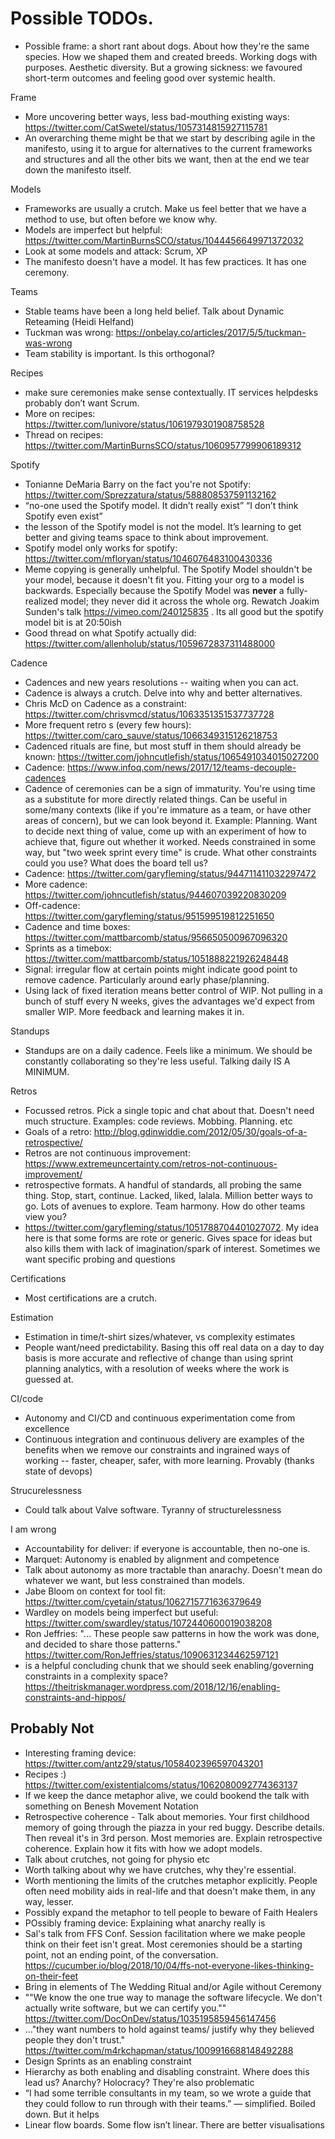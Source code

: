 # Possible TODOs.

* Possible frame: a short rant about dogs. About how they're the same species. How we shaped them and created breeds. Working dogs with purposes. Aesthetic diversity. But a growing sickness: we favoured short-term outcomes and feeling good over systemic health.


Frame
* More uncovering better ways, less bad-mouthing existing ways: https://twitter.com/CatSwetel/status/1057314815927115781
* An overarching theme might be that we start by describing agile in the manifesto, using it to argue for alternatives to the current frameworks and structures and all the other bits we want, then at the end we tear down the manifesto itself.

Models
* Frameworks are usually a crutch. Make us feel better that we have a method to use, but often before we know why.
* Models are imperfect but helpful: https://twitter.com/MartinBurnsSCO/status/1044456649971372032
* Look at some models and attack: Scrum, XP
* The manifesto doesn't have a model. It has few practices. It has one ceremony.

Teams
* Stable teams have been a long held belief. Talk about Dynamic Reteaming (Heidi Helfand)
* Tuckman was wrong: https://onbelay.co/articles/2017/5/5/tuckman-was-wrong
* Team stability is important. Is this orthogonal?


Recipes
* make sure ceremonies make sense  contextually. IT services helpdesks probably don’t want Scrum.
* More on recipes: https://twitter.com/lunivore/status/1061979301908758528
* Thread on recipes: https://twitter.com/MartinBurnsSCO/status/1060957799906189312

Spotify
* Tonianne DeMaria Barry on the fact you're not Spotify: https://twitter.com/Sprezzatura/status/588808537591132162
* “no-one used the Spotify model. It didn’t really exist” “I don’t think Spotify even exist”
* the lesson of the Spotify model is not the model. It’s learning to get better and giving teams space to think about improvement.
* Spotify model only works for spotify: https://twitter.com/mfloryan/status/1046076483100430336
* Meme copying is generally unhelpful. The Spotify Model shouldn't be your model, because it doesn't fit you. Fitting your org to a model is backwards. Especially because the Spotify Model was **never** a fully-realized model; they never did it across the whole org. Rewatch Joakim Sunden's talk  https://vimeo.com/240125835 . Its all good but the spotify model bit is at 20:50ish
* Good thread on what Spotify actually did: https://twitter.com/allenholub/status/1059672837311488000

Cadence
* Cadences and new years resolutions -- waiting when you can act.
* Cadence is always a crutch. Delve into why and better alternatives.
* Chris McD on Cadence as a constraint: https://twitter.com/chrisvmcd/status/1063351351537737728
* More frequent retro s (every few hours): https://twitter.com/caro_sauve/status/1066349315126218753
* Cadenced rituals are fine, but most stuff in them should already be known: https://twitter.com/johncutlefish/status/1065491034015027200
* Cadence: https://www.infoq.com/news/2017/12/teams-decouple-cadences
* Cadence of ceremonies can be a sign of immaturity. You're using time as a substitute for more directly related things. Can be useful in some/many contexts (like if you're immature as a team, or have other areas of concern), but we can look beyond it. Example: Planning. Want to decide next thing of value, come up with an experiment of how to achieve that, figure out whether it worked. Needs constrained in some way, but "two week sprint every time" is crude. What other constraints could you use? What does the board tell us?
* Cadence: https://twitter.com/garyfleming/status/944711411032297472
* More cadence: https://twitter.com/johncutlefish/status/944607039220830209
* Off-cadence: https://twitter.com/garyfleming/status/951599519812251650
* Cadence and time boxes: https://twitter.com/mattbarcomb/status/956650500967096320
* Sprints as a timebox: https://twitter.com/mattbarcomb/status/1051888221926248448
* Signal: irregular flow at certain points might indicate good point to remove cadence. Particularly around early phase/planning.
* Using lack of fixed iteration means better control of WIP. Not pulling in a bunch of stuff every N weeks, gives the advantages we'd expect from smaller WIP. More feedback and learning makes it in.

Standups
* Standups are on a daily cadence. Feels like a minimum. We should be constantly collaborating so they're less useful. Talking daily IS A MINIMUM.

Retros
* Focussed retros. Pick a single topic and chat about that. Doesn't need much structure. Examples: code reviews. Mobbing. Planning. etc
* Goals of a retro: http://blog.gdinwiddie.com/2012/05/30/goals-of-a-retrospective/
* Retros are not continuous improvement: https://www.extremeuncertainty.com/retros-not-continuous-improvement/
* retrospective formats. A handful of standards, all probing the same thing. Stop, start, continue. Lacked, liked, lalala. Million better ways to go. Lots of avenues to explore. Team harmony. How do other teams view you?
* https://twitter.com/garyfleming/status/1051788704401027072. My idea here is that some forms are rote or generic. Gives space for ideas but also kills them with lack of imagination/spark of interest. Sometimes we want specific probing and questions

Certifications
* Most certifications are a crutch.

Estimation
* Estimation in time/t-shirt sizes/whatever, vs complexity estimates
* People want/need predictability. Basing this off real data on a day to day basis is more accurate and reflective of change than using sprint planning analytics, with a resolution of weeks where the work is guessed at.

CI/code
* Autonomy and CI/CD and continuous experimentation come from excellence
* Continuous integration and continuous delivery are examples of the benefits when we remove our constraints and ingrained ways of working -- faster, cheaper, safer, with more learning. Provably (thanks state of devops)

Strucurelessness
* Could talk about Valve software. Tyranny of structurelessness

I am wrong
* Accountability for deliver: if everyone is accountable, then no-one is.
* Marquet: Autonomy is enabled by alignment and competence
* Talk about autonomy as more tractable than anarachy. Doesn't mean do whatever we want, but less constrained than models.
* Jabe Bloom on context for tool fit: https://twitter.com/cyetain/status/1062715771636379649
* Wardley on models being imperfect but useful: https://twitter.com/swardley/status/1072440600019038208
* Ron Jeffries: "... These people saw patterns in how the work was done, and decided to share those patterns." https://twitter.com/RonJeffries/status/1090631234462597121
* is a helpful concluding chunk that we should seek enabling/governing constraints in a complexity space? https://theitriskmanager.wordpress.com/2018/12/16/enabling-constraints-and-hippos/



## Probably Not

* Interesting framing device: https://twitter.com/antz29/status/1058402396597043201
* Recipes :) https://twitter.com/existentialcoms/status/1062080092774363137
* If we keep the dance metaphor alive, we could bookend the talk with something on Benesh Movement Notation
* Retrospective coherence - Talk about memories. Your first childhood memory of going through the piazza in your red buggy. Describe details. Then reveal it's in 3rd person. Most memories are. Explain retrospective coherence. Explain how it fits with how we adopt models.
* Talk about crutches, not going for physio etc
* Worth talking about why we have crutches, why they're essential.
* Worth mentioning the limits of the crutches metaphor explicitly. People often need mobility aids in real-life and that doesn't make them, in any way, lesser.
* Possibly expand the metaphor to tell people to beware of Faith Healers
* POssibly framing device: Explaining what anarchy really is
* Sal's talk from FFS Conf.  Session facilitation where we make people think on their feet isn't great. Most ceremonies should be a starting point, not an ending point, of the conversation.  https://cucumber.io/blog/2018/10/04/ffs-not-everyone-likes-thinking-on-their-feet
* Bring in elements of The Wedding Ritual and/or Agile without Ceremony
* ""We know the one true way to manage the software lifecycle. We don't actually write software, but we can certify you."" https://twitter.com/DocOnDev/status/1035195859456147456
* ..."they want numbers to hold against teams/ justify why they believed people they don't trust." https://twitter.com/m4rkchapman/status/1009916688148492288
* Design Sprints as an enabling constraint
* Hierarchy as both enabling and disabling constraint. Where does this lead us? Anarchy? Holocracy? They're also problematic
* “I had some terrible consultants in my team, so we wrote a guide that they could follow to run through with their teams.” — simplified. Boiled down. But it helps
* Linear flow boards. Some flow isn’t linear. There are better visualisations
